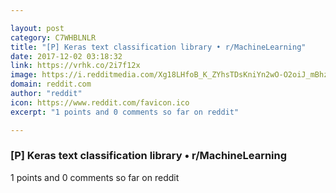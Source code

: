 ```yaml
---

layout: post
category: C7WHBLNLR
title: "[P] Keras text classification library • r/MachineLearning"
date: 2017-12-02 03:18:32
link: https://vrhk.co/2i7f12x
image: https://i.redditmedia.com/Xg18LHfoB_K_ZYhsTDsKniYn2wO-O2oiJ_mBhztwNdI.jpg?w=216&s=14c7cc923ca22012f2e04217657609b2
domain: reddit.com
author: "reddit"
icon: https://www.reddit.com/favicon.ico
excerpt: "1 points and 0 comments so far on reddit"

---
```


### [P] Keras text classification library • r/MachineLearning

1 points and 0 comments so far on reddit